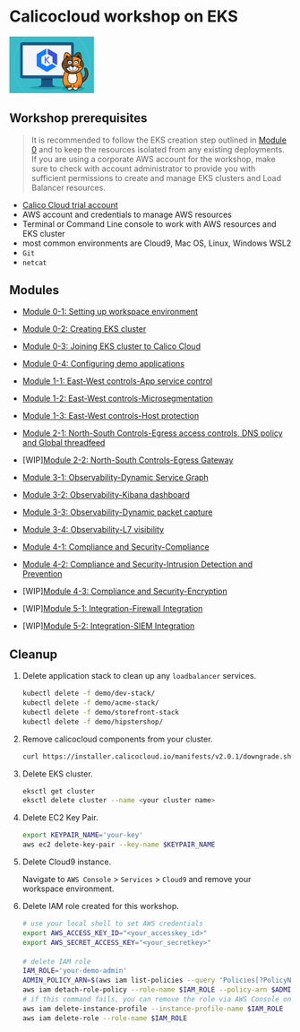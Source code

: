 # Calicocloud workshop on EKS

<img src="img/calico.png" alt="Calico on EKS" width="30%"/>


## Workshop prerequisites

>It is recommended to follow the EKS creation step outlined in [Module 0](modules/creating-eks-cluster.md) and to keep the resources isolated from any existing deployments. If you are using a corporate AWS account for the workshop, make sure to check with account administrator to provide you with sufficient permissions to create and manage EKS clusters and Load Balancer resources.

- [Calico Cloud trial account](https://www.calicocloud.io/home)
- AWS account and credentials to manage AWS resources
- Terminal or Command Line console to work with AWS resources and EKS cluster
- most common environments are Cloud9, Mac OS, Linux, Windows WSL2
- `Git`
- `netcat`


## Modules

- [Module 0-1: Setting up workspace environment](./modules/setting-up-work-environment.md)
- [Module 0-2: Creating EKS cluster](modules/creating-eks-cluster.md)
- [Module 0-3: Joining EKS cluster to Calico Cloud](modules/joining-eks-to-calico-cloud.md)
- [Module 0-4: Configuring demo applications](modules/configuring-demo-apps.md)

- [Module 1-1: East-West controls-App service control](modules/app-service-control.md)
- [Module 1-2: East-West controls-Microsegmentation](modules/microsegmentation.md)
- [Module 1-3: East-West controls-Host protection](modules/host-protection.md)

- [Module 2-1: North-South Controls-Egress access controls, DNS policy and Global threadfeed ](modules/egress-access-controls.md)
- [WIP][Module 2-2: North-South Controls-Egress Gateway](modules/egress-gateway.md) 

- [Module 3-1: Observability-Dynamic Service Graph](modules/dynamic-service-graph.md)
- [Module 3-2: Observability-Kibana dashboard](modules/kibana-dashboard.md)
- [Module 3-3: Observability-Dynamic packet capture](modules/dynamic-packet-capture.md) 
- [Module 3-4: Observability-L7 visibility](modules/enable-l7-visibility.md) 

- [Module 4-1: Compliance and Security-Compliance](modules/compliance-reports.md) 
- [Module 4-2: Compliance and Security-Intrusion Detection and Prevention](modules/intrusion-detection-protection.md) 
- [WIP][Module 4-3: Compliance and Security-Encryption](modules/encryption.md) 

- [WIP][Module 5-1: Integration-Firewall Integration](modules/firewall-integration.md) 
- [WIP][Module 5-2: Integration-SIEM Integration](modules/siem-integration.md) 



## Cleanup

1. Delete application stack to clean up any `loadbalancer` services.

    ```bash
    kubectl delete -f demo/dev-stack/
    kubectl delete -f demo/acme-stack/
    kubectl delete -f demo/storefront-stack
    kubectl delete -f demo/hipstershop/
    ```

2. Remove calicocloud components from your cluster.
    ```bash
   curl https://installer.calicocloud.io/manifests/v2.0.1/downgrade.sh | bash  

   ```

3. Delete EKS cluster.

    ```bash
    eksctl get cluster 
    eksctl delete cluster --name <your cluster name>
    ```

4. Delete EC2 Key Pair.

    ```bash
    export KEYPAIR_NAME='your-key'
    aws ec2 delete-key-pair --key-name $KEYPAIR_NAME
    ```

5. Delete Cloud9 instance.

    Navigate to `AWS Console` > `Services` > `Cloud9` and remove your workspace environment.

6. Delete IAM role created for this workshop.

    ```bash
    # use your local shell to set AWS credentials
    export AWS_ACCESS_KEY_ID="<your_accesskey_id>"
    export AWS_SECRET_ACCESS_KEY="<your_secretkey>"

    # delete IAM role
    IAM_ROLE='your-demo-admin'
    ADMIN_POLICY_ARN=$(aws iam list-policies --query 'Policies[?PolicyName==`AdministratorAccess`].Arn' --output text)
    aws iam detach-role-policy --role-name $IAM_ROLE --policy-arn $ADMIN_POLICY_ARN
    # if this command fails, you can remove the role via AWS Console once you delete the Cloud9 instance
    aws iam delete-instance-profile --instance-profile-name $IAM_ROLE
    aws iam delete-role --role-name $IAM_ROLE
    ```

